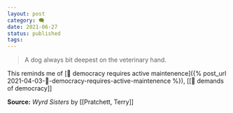 ```yaml
---
layout: post
category: 🗨️
date: 2021-06-27
status: published
tags:
---
```

> A dog always bit deepest on the veterinary hand.

This reminds me of [🌰 democracy requires active maintenence]({% post_url 2021-04-03-🌰-democracy-requires-active-maintenence %}), [[🌰 demands of democracy]]

**Source:** _Wyrd Sisters_ by
[[Pratchett, Terry]]